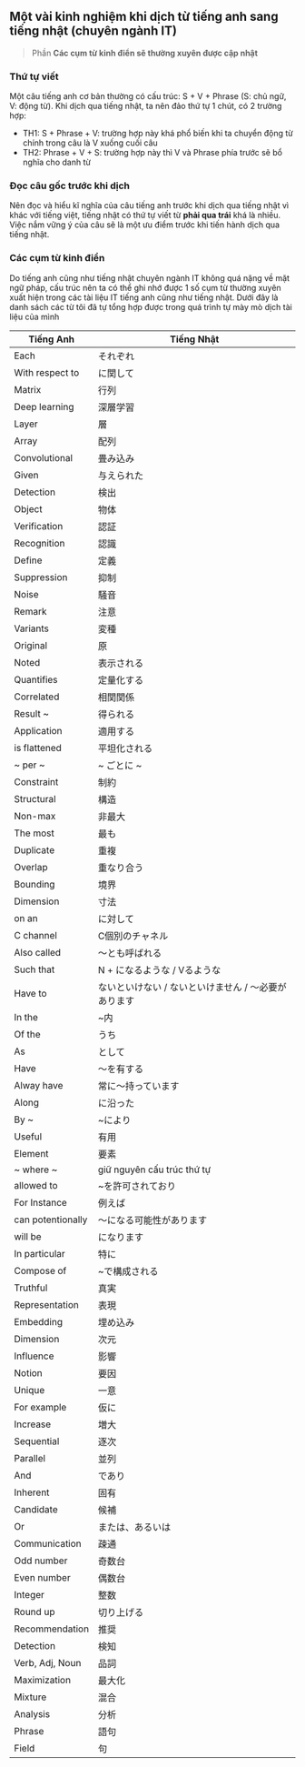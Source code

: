## Một vài kinh nghiệm khi dịch từ tiếng anh sang tiếng nhật (chuyên ngành IT)

> Phần **Các cụm từ kinh điển sẽ thường xuyên được cập nhật**

### Thứ tự viết

Một câu tiếng anh cơ bản thường có cấu trúc: S + V + Phrase (S: chủ ngữ, V: động từ). Khi dịch qua tiếng nhật, ta nên đảo thứ tự 1 chút, có 2 trường hợp:
- TH1: S + Phrase + V: trường hợp này khá phổ biến khi ta chuyển động từ chính trong câu là V xuống cuối câu
- TH2: Phrase + V + S: trường hợp này thì V và Phrase phía trước sẽ bổ nghĩa cho danh từ

### Đọc câu gốc trước khi dịch

Nên đọc và hiểu kĩ nghĩa của câu tiếng anh trước khi dịch qua tiếng nhật vì khác với tiếng việt, tiếng nhật có thứ tự viết từ **phải qua trái** khá là nhiều. Việc nắm vững ý của câu sẽ là một ưu điểm trước khi tiến hành dịch qua tiếng nhật.

### Các cụm từ kinh điển

Do tiếng anh cũng như tiếng nhật chuyên ngành IT không quá nặng về mặt ngữ pháp, cấu trúc nên ta có thể ghi nhớ được 1 số cụm từ thường xuyên xuất hiện trong các tài liệu IT tiếng anh cũng như tiếng nhật. Dưới đây là danh sách các từ tôi đã tự tổng hợp được trong quá trình tự mày mò dịch tài liệu của mình

| Tiếng Anh | Tiếng Nhật |
----|---- 
| Each | それぞれ |
| With respect to | に関して |
| Matrix | 行列 |
| Deep learning | 深層学習 |
| Layer | 層 |
| Array | 配列 |
| Convolutional | 畳み込み |
| Given | 与えられた |
| Detection | 検出 |
| Object | 物体 |
| Verification | 認証 |
| Recognition | 認識 |
| Define | 定義 |
| Suppression |  抑制 |
| Noise | 騒音 |
| Remark | 注意 |
| Variants | 変種 |
| Original | 原 |
| Noted | 表示される |
| Quantifies | 定量化する |
| Correlated | 相関関係 |
| Result ~ | 得られる |
| Application | 適用する |
| is flattened | 平坦化される |
| ~ per ~ | ~ ごとに ~ |
| Constraint | 制約 |
| Structural | 構造 |
| Non-max | 非最大 |
| The most | 最も |
| Duplicate | 重複 |
| Overlap | 重なり合う |
| Bounding | 境界 |
| Dimension | 寸法 |
| on an | に対して |
| C channel | C個別のチャネル |
| Also called | 〜とも呼ばれる |
| Such that | N + になるような / Vるような |
| Have to | ないといけない / ないといけません / 〜必要があります |
| In the | ~内 |
| Of the | うち |
| As | として |
| Have | 〜を有する |
| Alway have | 常に〜持っています |
| Along | に沿った |
| By ~ | ~により |
| Useful | 有用 |
| Element | 要素 |
| ~ where ~ | giữ nguyên cấu trúc thứ tự |
| allowed to | ~を許可されており |
| For Instance | 例えば |
| can potentionally | 〜になる可能性があります |
| will be | になります |
| In particular | 特に |
| Compose of | ~で構成される |
| Truthful | 真実 |
| Representation | 表現 |
| Embedding | 埋め込み |
| Dimension | 次元 |
| Influence | 影響 |
| Notion | 要因 |
| Unique | 一意 |
| For example |  仮に |
| Increase | 増大 |
| Sequential | 逐次 |
| Parallel | 並列 |
| And | であり |
| Inherent | 固有 |
| Candidate | 候補 |
| Or | または、あるいは |
| Communication | 疎通 |
| Odd number | 奇数台 |
| Even number | 偶数台 |
| Integer | 整数 |
| Round up | 切り上げる |
| Recommendation | 推奨 |
| Detection | 検知 |
| Verb, Adj, Noun | 品詞 |
| Maximization | 最大化 |
| Mixture | 混合 |
| Analysis | 分析 |
| Phrase | 語句 |
| Field | 句 |

